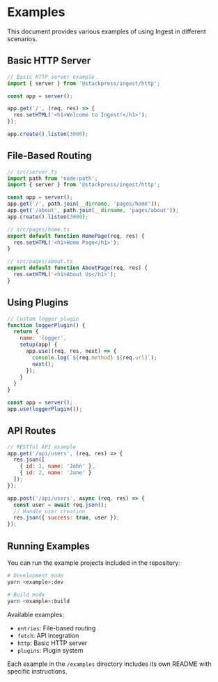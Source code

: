 # Examples

This document provides various examples of using Ingest in 
different scenarios.

## Basic HTTP Server

```javascript
// Basic HTTP server example
import { server } from '@stackpress/ingest/http';

const app = server();

app.get('/', (req, res) => {
  res.setHTML('<h1>Welcome to Ingest!</h1>');
});

app.create().listen(3000);
```

## File-Based Routing

```javascript
// src/server.ts
import path from 'node:path';
import { server } from '@stackpress/ingest/http';

const app = server();
app.get('/', path.join(__dirname, 'pages/home'));
app.get('/about', path.join(__dirname, 'pages/about'));
app.create().listen(3000);

// src/pages/home.ts
export default function HomePage(req, res) {
  res.setHTML('<h1>Home Page</h1>');
}

// src/pages/about.ts
export default function AboutPage(req, res) {
  res.setHTML('<h1>About Us</h1>');
}
```

## Using Plugins

```javascript
// Custom logger plugin
function loggerPlugin() {
  return {
    name: 'logger',
    setup(app) {
      app.use((req, res, next) => {
        console.log(`${req.method} ${req.url}`);
        next();
      });
    }
  }
}

const app = server();
app.use(loggerPlugin());
```

## API Routes

```javascript
// RESTful API example
app.get('/api/users', (req, res) => {
  res.json([
    { id: 1, name: 'John' },
    { id: 2, name: 'Jane' }
  ]);
});

app.post('/api/users', async (req, res) => {
  const user = await req.json();
  // Handle user creation
  res.json({ success: true, user });
});
```

## Running Examples

You can run the example projects included in the repository:

```bash
# Development mode
yarn <example>:dev

# Build mode
yarn <example>:build
```

Available examples:
- `entries`: File-based routing
- `fetch`: API integration
- `http`: Basic HTTP server
- `plugins`: Plugin system

Each example in the `/examples` directory includes its own README with specific instructions.
